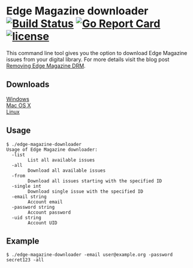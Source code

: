 # Edge Magazine downloader [![Build Status](https://travis-ci.org/Metalnem/edge-magazine-downloader.svg?branch=master)](https://travis-ci.org/Metalnem/edge-magazine-downloader) [![Go Report Card](https://goreportcard.com/badge/github.com/metalnem/edge-magazine-downloader)](https://goreportcard.com/report/github.com/metalnem/edge-magazine-downloader) [![license](https://img.shields.io/badge/license-MIT-blue.svg?style=flat)](https://raw.githubusercontent.com/metalnem/edge-magazine-downloader/master/LICENSE)

This command line tool gives you the option to download Edge Magazine issues from your digital library. For more details visit the blog post
[Removing Edge Magazine DRM](https://mijailovic.net/2017/01/22/removing-edge-magazine-drm/).

## Downloads

[Windows](https://github.com/Metalnem/edge-magazine-downloader/releases/download/v1.0.0/edge-magazine-downloader-win64-1.0.0.zip)  
[Mac OS X](https://github.com/Metalnem/edge-magazine-downloader/releases/download/v1.0.0/edge-magazine-downloader-darwin64-1.0.0.zip)  
[Linux](https://github.com/Metalnem/edge-magazine-downloader/releases/download/v1.0.0/edge-magazine-downloader-linux64-1.0.0.zip)

## Usage

```
$ ./edge-magazine-downloader
Usage of Edge Magazine downloader:
  -list
    	List all available issues
  -all
    	Download all available issues
  -from
    	Download all issues starting with the specified ID
  -single int
    	Download single issue with the specified ID
  -email string
    	Account email
  -password string
    	Account password
  -uid string
    	Account UID
```

## Example

```
$ ./edge-magazine-downloader -email user@example.org -password secret123 -all
```